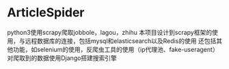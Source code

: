# ArticleSpider
python3使用scrapy爬取jobbole，lagou，zhihu
本项目设计到scrapy框架的使用，与远程数据库的连接，包括mysql和elasticsearch以及Redis的使用
还包括其他功能，如selenium的使用，反爬虫工具的使用（ip代理池、fake-useragent）
对爬取到的数据使用Django搭建搜索引擎
